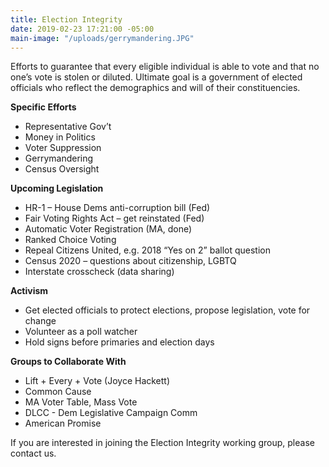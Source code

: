 ```yaml
---
title: Election Integrity
date: 2019-02-23 17:21:00 -05:00
main-image: "/uploads/gerrymandering.JPG"
---
```


Efforts to guarantee that every eligible individual is able to vote and that no one’s vote is stolen or diluted. Ultimate goal is a government of elected officials who reflect the demographics and will of their constituencies. 

**Specific Efforts**
* Representative Gov’t
* Money in Politics
* Voter Suppression
* Gerrymandering
* Census Oversight

**Upcoming Legislation**
* HR-1 – House Dems anti-corruption bill (Fed)
* Fair Voting Rights Act – get reinstated (Fed)
* Automatic Voter Registration (MA, done)
* Ranked Choice Voting
* Repeal Citizens United, e.g. 2018 “Yes on 2” ballot question
* Census 2020 – questions about citizenship, LGBTQ
* Interstate crosscheck (data sharing)

**Activism**
* Get elected officials to protect elections, propose legislation, vote for change
* Volunteer as a poll watcher
* Hold signs before primaries and election days

**Groups to Collaborate With**
* Lift + Every + Vote (Joyce Hackett)
* Common Cause
* MA Voter Table, Mass Vote
* DLCC - Dem Legislative Campaign Comm
* American Promise

If you are interested in joining the Election Integrity working group, please contact us. 
